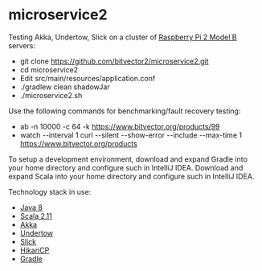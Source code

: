 # microservice2

Testing Akka, Undertow, Slick on a cluster of
[Raspberry Pi 2 Model B](https://www.raspberrypi.org/products/raspberry-pi-2-model-b/) servers:

* git clone https://github.com/bitvector2/microservice2.git
* cd microservice2
* Edit src/main/resources/application.conf
* ./gradlew clean shadowJar
* ./microservice2.sh

Use the following commands for benchmarking/fault recovery testing:

* ab -n 10000 -c 64 -k https://www.bitvector.org/products/99
* watch --interval 1 curl --silent --show-error --include --max-time 1 https://www.bitvector.org/products

To setup a development environment, download and expand Gradle into your home directory and configure such in
IntelliJ IDEA.  Download and expand Scala into your home directory and configure such in IntelliJ IDEA.

Technology stack in use:

* [Java 8](http://www.oracle.com/technetwork/java/javase/downloads/index.html)
* [Scala 2.11](http://scala-lang.org/)
* [Akka](http://akka.io/)
* [Undertow](http://undertow.io/)
* [Slick](http://slick.typesafe.com/)
* [HikariCP](http://brettwooldridge.github.io/HikariCP/)
* [Gradle](http://gradle.org/)
